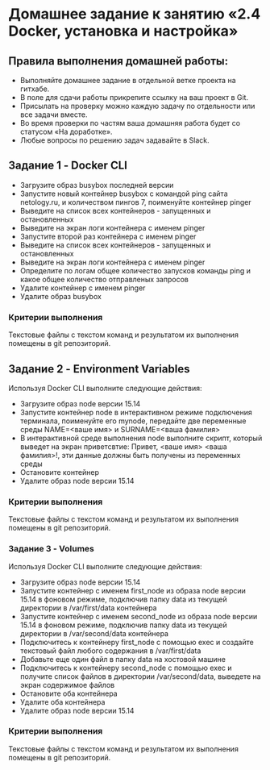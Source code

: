 # Домашнее задание к занятию «2.4 Docker, установка и настройка»

## Правила выполнения домашней работы:
- Выполняйте домашнее задание в отдельной ветке проекта на гитхабе.
- В поле для сдачи работы прикрепите ссылку на ваш проект в Git.
- Присылать на проверку можно каждую задачу по отдельности или все задачи вместе.
- Во время проверки по частям ваша домашняя работа будет со статусом «На доработке».
- Любые вопросы по решению задач задавайте в Slack.

## Задание 1 - Docker CLI
- Загрузите образ busybox последней версии
- Запустите новый контейнер busybox с командой ping сайта netology.ru, и количеством пингов 7, поименуйте контейнер pinger
- Выведите на список всех контейнеров - запущенных и остановленных
- Выведите на экран логи контейнера с именем pinger
- Запустите второй раз контейнера с именем pinger
- Выведите на список всех контейнеров - запущенных и остановленных
- Выведите на экран логи контейнера с именем pinger
- Определите по логам общее количество запусков команды ping и какое общее количество отправленых запросов
- Удалите контейнер с именем pinger
- Удалите образ busybox

### Критерии выполнения
Текстовые файлы с текстом команд и результатом их выполнения помещены в git репозиторий.

## Задание 2 - Environment Variables
Используя Docker CLI выполните следующие действия:

- Загрузите образ node версии 15.14
- Запустите контейнер node в интерактивном режиме подключения терминала, поименуйте его mynode, передайте две переменные среды NAME=<ваше имя> и SURNAME=<ваша фамилия>
- В интерактивной среде выполнения node выполните скрипт, который выведет на экран приветсвтие: Привет, <ваше имя> <ваша фамилия>!, эти данные должны быть получены из переменных среды
- Остановите контейнер
- Удалите образ node версии 15.14
### Критерии выполнения
Текстовые файлы с текстом команд и результатом их выполнения помещены в git репозиторий.

### Задание 3 - Volumes
Используя Docker CLI выполните следующие действия:

- Загрузите образ node версии 15.14
- Запустите контейнер с именем first_node из образа node версии 15.14 в фоновом режиме, подключив папку data из текущей директории в /var/first/data контейнера
- Запустите контейнер с именем second_node из образа node версии 15.14 в фоновом режиме, подключив папку data из текущей директории в /var/second/data контейнера
- Подключитесь к контейнеру first_node с помощью exec и создайте текстовый файл любого содержания в /var/first/data
- Добавьте еще один файл в папку data на хостовой машине
- Подключитесь к контейнеру second_node с помощью exec и получите список файлов в директории /var/second/data, выведете на экран содержимое файлов
- Остановите оба контейнера
- Удалите оба контейнера
- Удалите образ node версии 15.14
### Критерии выполнения
Текстовые файлы с текстом команд и результатом их выполнения помещены в git репозиторий.


